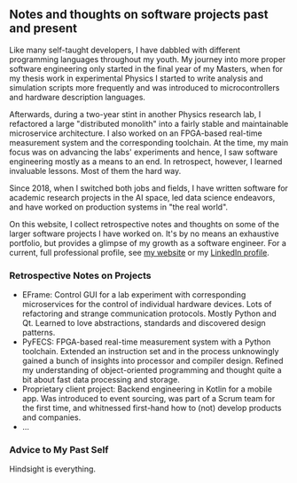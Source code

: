 ## Notes and thoughts on software projects past and present

Like many self-taught developers, I have dabbled with different programming languages throughout my youth.
My journey into more proper software engineering only started in the final year of my Masters, when for my thesis work in experimental Physics I started to write analysis and simulation scripts more frequently and was introduced to microcontrollers and hardware description languages.

Afterwards, during a two-year stint in another Physics research lab, I refactored a large "distributed monolith" into a fairly stable and maintainable microservice architecture.
I also worked on an FPGA-based real-time measurement system and the corresponding toolchain.
At the time, my main focus was on advancing the labs' experiments and hence, I saw software engineering mostly as a means to an end.
In retrospect, however, I learned invaluable lessons.
Most of them the hard way.

Since 2018, when I switched both jobs and fields, I have written software for academic research projects in the AI space, led data science endeavors, and have worked on production systems in "the real world".

On this website, I collect retrospective notes and thoughts on some of the larger software projects I have worked on.
It's by no means an exhaustive portfolio, but provides a glimpse of my growth as a software engineer.
For a current, full professional profile, see [my website](https://www.kkluge.de) or my [LinkedIn profile](https://www.linkedin.com/in/kilian-kluge).

### Retrospective Notes on Projects

- EFrame: Control GUI for a lab experiment with corresponding microservices for the control of individual hardware devices. Lots of refactoring and strange communication protocols. Mostly Python and Qt. Learned to love abstractions, standards and discovered design patterns.
- PyFECS: FPGA-based real-time measurement system with a Python toolchain. Extended an instruction set and in the process unknowingly gained a bunch of insights into processor and compiler design. Refined my understanding of object-oriented programming and thought quite a bit about fast data processing and storage.
- Proprietary client project: Backend engineering in Kotlin for a mobile app. Was introduced to event sourcing, was part of a Scrum team for the first time, and whitnessed first-hand how to (not) develop products and companies.
- ...


### Advice to My Past Self

Hindsight is everything.
